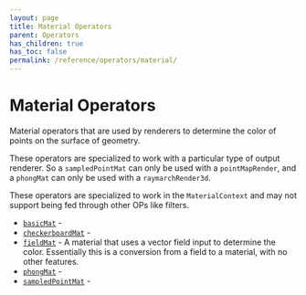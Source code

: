 ```yaml
---
layout: page
title: Material Operators
parent: Operators
has_children: true
has_toc: false
permalink: /reference/operators/material/
---
```


# Material Operators

Material operators that are used by renderers to determine the
color of points on the surface of geometry.

These operators are specialized to work with a particular type
of output renderer. So a `sampledPointMat` can only be used with
a `pointMapRender`, and a `phongMat` can only be used with a
`raymarchRender3d`.

These operators are specialized to work in the `MaterialContext`
and may not support being fed through other OPs like filters.

* [`basicMat`](basicMat/) - 
* [`checkerboardMat`](checkerboardMat/) - 
* [`fieldMat`](fieldMat/) - A material that uses a vector field input to determine
the color. Essentially this is a conversion from a
field to a material, with no other features.
* [`phongMat`](phongMat/) - 
* [`sampledPointMat`](sampledPointMat/) - 
